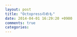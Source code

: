 ```yaml
---
layout: post
title: "Octopressのめも"
date: 2014-04-01 16:29:20 +0900
comments: true
categories: 
---
```

